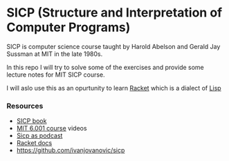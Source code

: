 # SICP (Structure and Interpretation of Computer Programs) 


SICP is computer science course taught by Harold Abelson and Gerald Jay Sussman at MIT in the late 1980s.

In this repo I will try to solve some of the exercises and provide some lecture notes for MIT SICP course.

I will aslo use this as an opurtunity to learn [Racket](https://racket-lang.org) which is a dialect of [Lisp](https://en.wikipedia.org/wiki/Lisp_(programming_language))

### Resources

* [SICP book](http://mitpress.mit.edu/sicp/full-text/book/book.html)
* [MIT 6.001 course](http://ocw.mit.edu/courses/electrical-engineering-and-computer-science/6-001-structure-and-interpretation-of-computer-programs-spring-2005/) videos
* [Sicp as podcast](http://cabezal.com/sicp/)
* [Racket docs](https://docs.racket-lang.org)
* https://github.com/ivanjovanovic/sicp


